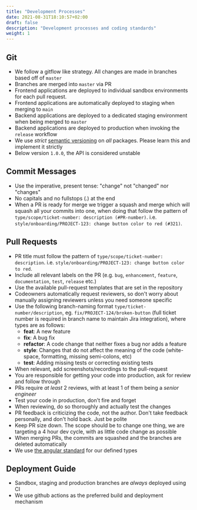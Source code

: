 ```yaml
---
title: "Development Processes"
date: 2021-08-31T18:10:57+02:00
draft: false
description: "Development processes and coding standards"
weight: 1
---
```


## Git

- We follow a gitflow like strategy. All changes are made in branches based off of `master`
- Branches are merged into `master` via PR
- Frontend applications are deployed to individual sandbox environments for each pull request.
- Frontend applications are automatically deployed to staging when merging to `main`
- Backend applications are deployed to a dedicated staging environment when being merged to `master`
- Backend applications are deployed to production when invoking the `release` workflow
- We use _strict_ [semantic versioning](https://semver.org/) on _all_ packages. Please learn this and implement it
  strictly
- Below version `1.0.0`, the API is considered unstable

## Commit Messages

- Use the imperative, present tense: "change" not "changed" nor "changes"
- No capitals and no fullstops (.) at the end
- When a PR is ready for merge we trigger a squash and merge which will squash all your commits into one, when doing that follow the pattern of `type/scope/ticket-number: description (#PR-number)`. i.e. `style/onboarding/PROJECT-123: change button color to red (#321)`.

## Pull Requests

- PR title must follow the pattern of `type/scope/ticket-number: description`. i.e. `style/onboarding/PROJECT-123: change button color to red`.
- Include all relevant labels on the PR (e.g. `bug`, `enhancement`, `feature`, `documentation`, `test`, `release` etc.)
- Use the available pull-request templates that are set in the repository
- Codeowners automatically request reviewers, so don't worry about manually assigning reviewers unless you need someone specific
- Use the following branch-naming format `type/ticket-number/description`, eg. `fix/PROJECT-124/broken-button` (full ticket number is required in branch name to maintain Jira integration), where types are as follows:
  - **feat**: A new feature
  - **fix**: A bug fix
  - **refactor**: A code change that neither fixes a bug nor adds a feature
  - **style**: Changes that do not affect the meaning of the code (white-space, formatting, missing semi-colons, etc)
  - **test**: Adding missing tests or correcting existing tests
- When relevant, add screenshots/recordings to the pull-request
- You are responsible for getting your code into production, ask for review and follow through
- PRs require _at least_ 2 reviews, with at least 1 of them being a _senior engineer_
- Test your code in production, don't fire and forget
- When reviewing, do so thoroughly and actually test the changes
- PR feedback is criticizing the code, not the author. Don't take feedback personally, and don't hold back. Just be
  polite
- Keep PR size down. The scope should be to change one thing, we are targeting a 4 hour dev cycle, with as little code change as possible
- When merging PRs, the commits are squashed and the branches are deleted automatically
- We use [the angular standard](https://gist.github.com/brianclements/841ea7bffdb01346392c) for our defined types

## Deployment Guide

- Sandbox, staging and production branches are _always_ deployed using CI
- We use github actions as the preferred build and deployment mechanism
